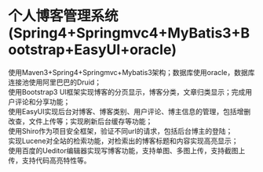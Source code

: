 # 个人博客管理系统(Spring4+Springmvc4+MyBatis3+Bootstrap+EasyUI+oracle)
 使用Maven3+Spring4+Springmvc+Mybatis3架构；数据库使用oracle，数据库连接池使用阿里巴巴的Druid；<br/>
 使用Bootstrap3 UI框架实现博客的分页显示，博客分类，文章归类显示；完成用户评论和分享功能；<br/>
 使用EasyUI实现后台对博客、博客类别、用户评论、博主信息的管理，包括增删改查，文件上传等；实现刷新后台缓存等功能；<br/>
 使用Shiro作为项目安全框架，验证不同url的请求，包括后台博主的登陆；<br/>
 实现Lucene对全站的检索功能，对检索出的博客标题和内容实现高亮显示；<br/>
 使用百度的Ueditor编辑器实现写博客功能，支持单图、多图上传，支持截图上传，支持代码高亮特性等。<br/>

